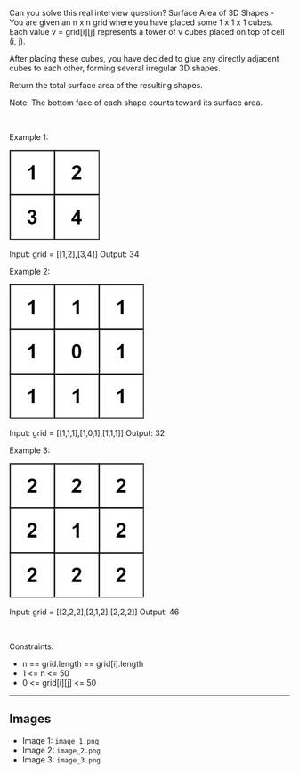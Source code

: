 Can you solve this real interview question? Surface Area of 3D Shapes - You are given an n x n grid where you have placed some 1 x 1 x 1 cubes. Each value v = grid[i][j] represents a tower of v cubes placed on top of cell (i, j).

After placing these cubes, you have decided to glue any directly adjacent cubes to each other, forming several irregular 3D shapes.

Return the total surface area of the resulting shapes.

Note: The bottom face of each shape counts toward its surface area.

 

Example 1:

![Example 1](./image_1.png)


Input: grid = [[1,2],[3,4]]
Output: 34


Example 2:

![Example 2](./image_2.png)


Input: grid = [[1,1,1],[1,0,1],[1,1,1]]
Output: 32


Example 3:

![Example 3](./image_3.png)


Input: grid = [[2,2,2],[2,1,2],[2,2,2]]
Output: 46


 

Constraints:

 * n == grid.length == grid[i].length
 * 1 <= n <= 50
 * 0 <= grid[i][j] <= 50

---

## Images

- Image 1: `image_1.png`
- Image 2: `image_2.png`
- Image 3: `image_3.png`
